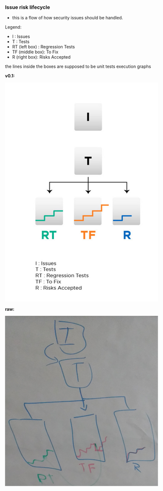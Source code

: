 ### Issue risk lifecycle

- this is a flow of how security issues should be handled.

Legend:
  - I : Issues
  - T : Tests
  - RT (left box) : Regression Tests
  - TF (middle box): To Fix
  - R (right box): Risks Accepted

the lines inside the boxes are supposed to be unit tests execution graphs

**v0.1:**

![](images/Issue-risk-lifecycle-v0.1.jpg)

**raw:**

![](images/Issue-risk-lifecycle-raw.jpg)
